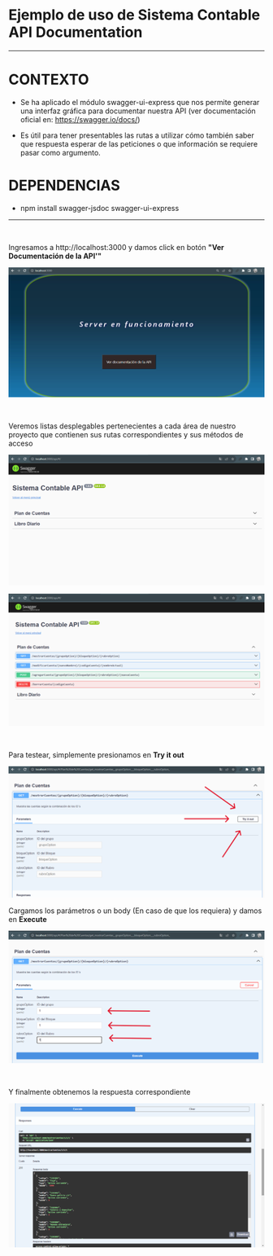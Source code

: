 # Ejemplo de uso de Sistema Contable API Documentation

---

# CONTEXTO   

* Se ha aplicado el módulo swagger-ui-express que nos permite generar una interfaz gráfica para documentar nuestra API (ver documentación oficial en: https://swagger.io/docs/)

* Es útil para tener presentables las rutas a utilizar cómo también saber que respuesta esperar de las peticiones o que información se requiere pasar como argumento.
  
# DEPENDENCIAS

* npm install swagger-jsdoc swagger-ui-express
---


<br>

Ingresamos a http://localhost:3000 y damos click en botón **"Ver Documentación de la API'"**
  
![](https://github.com/camilabarce/sistema-contable/blob/develop/Back-Develop/Ignorar/1.png)

<br>

Veremos listas desplegables pertenecientes a cada área de nuestro proyecto que contienen sus rutas correspondientes y sus métodos de acceso
  
![](https://github.com/camilabarce/sistema-contable/blob/develop/Back-Develop/Ignorar/2.png)

![](https://github.com/camilabarce/sistema-contable/blob/develop/Back-Develop/Ignorar/3.png)

<br>

Para testear, simplemente presionamos en **Try it out**

![](https://github.com/camilabarce/sistema-contable/blob/develop/Back-Develop/Ignorar/4.png)

Cargamos los parámetros o un body (En caso de que los requiera) y damos en **Execute**

![](https://github.com/camilabarce/sistema-contable/blob/develop/Back-Develop/Ignorar/5.png)

<br>

Y finalmente obtenemos la respuesta correspondiente

![](https://github.com/camilabarce/sistema-contable/blob/develop/Back-Develop/Ignorar/6.png)
